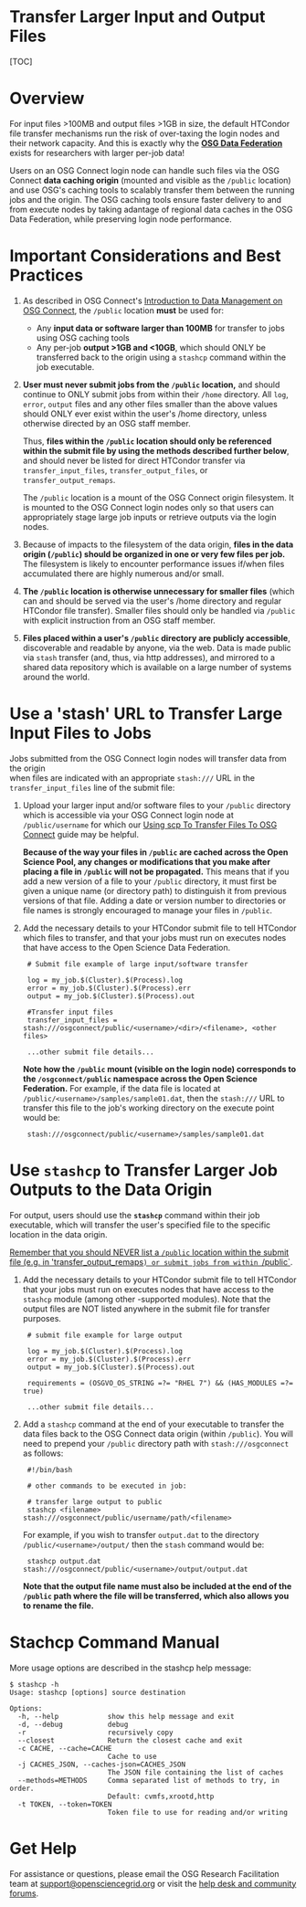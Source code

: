 Transfer Larger Input and Output Files 
====================================

[TOC]

# Overview

For input files >100MB and output files >1GB in size, the default HTCondor file transfer mechanisms
run the risk of over-taxing the login nodes and their network capacity. And this is exactly why the 
**[OSG Data Federation](https://opensciencegrid.org/about/osdf/)** exists for researchers with larger 
per-job data!

Users on an
OSG Connect login node can handle such files via the OSG Connect **data caching origin** 
(mounted and visible as the `/public` location) and use OSG's caching tools to 
scalably transfer them between the running jobs and the origin. 
The OSG caching tools ensure faster delivery to and from execute nodes by taking adantage of 
regional data caches in the OSG Data Federation, while preserving login node performance.

# Important Considerations and Best Practices

1. As described in OSG Connect's [Introduction to Data Management on OSG Connect](https://support.opensciencegrid.org/support/solutions/articles/12000002985), 
the `/public` location **must** be used for:

	- Any **input data or software larger than 100MB** for 
	transfer to jobs using OSG caching tools
	- Any per-job **output >1GB and <10GB**, which 
	should ONLY be transferred back to the origin using a `stashcp` command within the job executable. 

2. **User must never submit jobs from the `/public` location,** and should continue to 
ONLY submit jobs from within their `/home` directory. All `log`, `error`, `output` 
files and any other files smaller than the above values should ONLY ever
exist within the user's /home directory, unless otherwise directed by an OSG staff member. 

	Thus, **files within the `/public` location should only be referenced within 
	the submit file by using the methods described further below**, and should 
	never be listed for direct HTCondor transfer via `transfer_input_files`, 
	`transfer_output_files`, or `transfer_output_remaps`.
	
	The `/public` location is a mount of the OSG Connect origin filesystem. It is mounted to the 
	OSG Connect login nodes only so that users can appropriately stage large job inputs or retrieve outputs via 
	the login nodes.

3. Because of impacts to the filesystem of the data origin, **files in the data origin (`/public`) should 
be organized in one or very few files per job.** The filesystem is likely to encounter performance issues 
if/when files accumulated there are highly numerous and/or small.

4. **The `/public` location is otherwise unnecessary for smaller files** (which can and should be served 
via the user's /home directory and regular HTCondor file transfer). Smaller files should only be handled 
via `/public` with explicit instruction from an OSG staff member.

5. **Files placed within a user's `/public` directory are publicly accessible**, 
discoverable and readable by anyone, via the web. Data is made public via `stash` 
transfer (and, thus, via http addresses), and mirrored to a shared data repository 
which is available on a large number of systems around the world.


# Use a 'stash' URL to Transfer Large Input Files to Jobs 

Jobs submitted from the OSG Connect login nodes will transfer data from the origin  
when files are indicated with an appropriate `stash:///` URL in the `transfer_input_files` line 
of the submit file:

1. Upload your larger input and/or software files to your `/public` directory 
which is accessible via your OSG Connect login node at `/public/username` 
for which our 
[Using scp To Transfer Files To OSG Connect](https://support.opensciencegrid.org/support/solutions/articles/5000634376) 
guide may be helpful.

	**Because of the way your files in `/public` are cached across the Open Science Pool, 
	any changes or modifications that you make after placing a file in `/public`
	will not be propagated.** This means that if you add a new version 
	of a file to your `/public` directory, it must first be given a unique name (or directory path)
	to distinguish it from previous versions of that file. Adding a date or 
	version number to directories or file names is strongly encouraged to manage your files in 
	`/public`.

2. Add the necessary details to your HTCondor submit file to tell 
HTCondor which files to transfer, and that your jobs must run on executes nodes that 
have access to the Open Science Data Federation.

		# Submit file example of large input/software transfer
		
		log = my_job.$(Cluster).$(Process).log
		error = my_job.$(Cluster).$(Process).err
		output = my_job.$(Cluster).$(Process).out
		
		#Transfer input files
		transfer_input_files = stash:///osgconnect/public/<username>/<dir>/<filename>, <other files>
		
		...other submit file details...

	
	**Note how the `/public` mount (visible on the login node) corresponds to the `/osgconnect/public` namespace 
	across the Open Science Federation.** For example, if the data file is located at 
	`/public/<username>/samples/sample01.dat`, then the `stash:///` URL to 
	transfer this file to the job's working directory on the execute point would be:

		stash:///osgconnect/public/<username>/samples/sample01.dat

# Use `stashcp` to Transfer Larger Job Outputs to the Data Origin

For output, users should use the **`stashcp`** command within their job executable, 
which will transfer the user's specified file to the specific location in the data origin. 

[Remember that you should NEVER list a `/public` location
within the submit file (e.g. in 'transfer_output_remaps`) or submit jobs from within `/public`](https://support.opensciencegrid.org/support/solutions/articles/12000002985).

1. Add the necessary details to your HTCondor submit file to tell 
HTCondor that your jobs must run on executes nodes that 
have access to the `stashcp` module (among other 
-supported modules). Note that the output files 
are NOT listed anywhere in the submit file for transfer purposes.

		# submit file example for large output
		
		log = my_job.$(Cluster).$(Process).log
		error = my_job.$(Cluster).$(Process).err
		output = my_job.$(Cluster).$(Process).out
		
		requirements = (OSGVO_OS_STRING =?= "RHEL 7") && (HAS_MODULES =?= true)
		
		...other submit file details...

2. Add a `stashcp` command at the end of your executable to transfer the data files back to the OSG Connect data origin (within `/public`). You will 
need to prepend your `/public` directory path with `stash:///osgconnect` as follows:

		#!/bin/bash
	
		# other commands to be executed in job: 
		
		# transfer large output to public
		stashcp <filename> stash:///osgconnect/public/username/path/<filename>

	For example, if you wish to transfer `output.dat` to the directory 
	`/public/<username>/output/` then the `stash` command would be:

		stashcp output.dat stash:///osgconnect/public/<username>/output/output.dat

	**Note that the output file name must also be included at the end of the 
	`/public` path where the file will be transferred, which also allows you to rename the file.**

<!--
As described in [Important Considerations](#important-considerations), 
once a file is added to `/public` any changes and modifications made 
to the file will not be propagated due to caching. In the event that your 
jobs need to be resubmitted or restarted, we strongly recommend that your 
larger ouptut files be given unique names in `/public`. If your jobs aren't already 
structured to provide unique output filenames, one option is to include 
[epoch](https://en.wikipedia.org/wiki/Unix_time) time in the output file name 
using the following example:

	#!/bin/bash
	
	# commands to be executed in job     
	
	# transfer large output to public
	# add epoch time to output file name to make unqiue
	unique=`date +%s`
	stashcp file_name stash:///osgconnect/public/username/path/$unique.file_name
	
If you would instead like a more detailed date and time stamp added to the 
file name, you can modify the `date` command. One alternative to consider is 
``unique=`date +"%Y-%m-%d.%H-%M-%S"` `` which will set `unique` to 
`year-month-day.hour-minute-seconds`.
--->

# Stachcp Command Manual

More usage options are described in the stashcp help message:

	$ stashcp -h
	Usage: stashcp [options] source destination

	Options:
	  -h, --help            show this help message and exit
	  -d, --debug           debug
	  -r                    recursively copy
	  --closest             Return the closest cache and exit
	  -c CACHE, --cache=CACHE
							Cache to use
	  -j CACHES_JSON, --caches-json=CACHES_JSON
							The JSON file containing the list of caches
	  --methods=METHODS     Comma separated list of methods to try, in order.
							Default: cvmfs,xrootd,http
	  -t TOKEN, --token=TOKEN
							Token file to use for reading and/or writing

# Get Help

For assistance or questions, please email the OSG Research Facilitation team 
at [support@opensciencegrid.org](mailto:support@opensciencegrid.org) or visit 
the [help desk and community forums](http://support.opensciencegrid.org).
